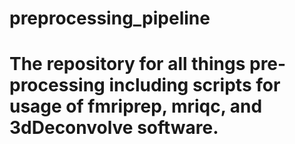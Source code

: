 # preprocessing_pipeline

# The repository for all things pre-processing including scripts for usage of fmriprep, mriqc, and 3dDeconvolve software. 
